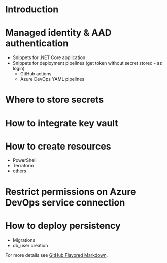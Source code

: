 # Introduction

# Managed identity & AAD authentication
- Snippets for .NET Core application
- Snippets for deployment pipelines (get token without secret stored - az login)
	- GitHub actions
	- Azure DevOps YAML pipelines

# Where to store secrets

# How to integrate key vault

# How to create resources
- PowerShell
- Terraform
- others

# Restrict permissions on Azure DevOps service connection

# How to deploy persistency
- Migrations
- db_user creation

For more details see [GitHub Flavored Markdown](https://guides.github.com/features/mastering-markdown/).
